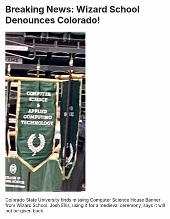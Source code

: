# Breaking News: Wizard School Denounces Colorado!

![Imagine there's a medieval banner with the word Computer Science on it](Computer_Science.png)

Colorado State University finds missing Computer Science House Banner from Wizard School. Josh Ellis, using it for a medieval ceremony, says it will not be given back.
